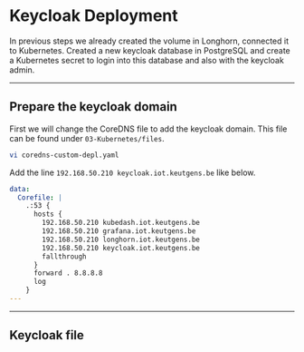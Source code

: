 # Keycloak Deployment
In previous steps we already created the volume in Longhorn, connected it to Kubernetes.
Created a new keycloak database in PostgreSQL and create a Kubernetes secret to login into this database and also with the keycloak admin.

---

## Prepare the keycloak domain
First we will change the CoreDNS file to add the keycloak domain. This file can be found under `03-Kubernetes/files`.
```bash
vi coredns-custom-depl.yaml
```
Add the line `192.168.50.210 keycloak.iot.keutgens.be` like below.
```yaml
data:
  Corefile: |
    .:53 {
      hosts {
        192.168.50.210 kubedash.iot.keutgens.be
        192.168.50.210 grafana.iot.keutgens.be
        192.168.50.210 longhorn.iot.keutgens.be
        192.168.50.210 keycloak.iot.keutgens.be
        fallthrough
      }
      forward . 8.8.8.8
      log
    }
---
```

---

## Keycloak file


